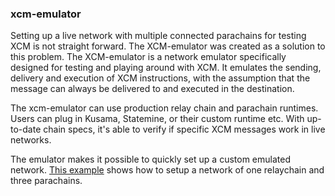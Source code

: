 ### xcm-emulator
Setting up a live network with multiple connected parachains for testing XCM is not straight forward. The XCM-emulator was created as a solution to this problem. The XCM-emulator is a network emulator specifically designed for testing and playing around with XCM. It emulates the sending, delivery and execution of XCM instructions, with the assumption that the message can always be delivered to and executed in the destination. 

The xcm-emulator can use production relay chain and parachain runtimes. Users can plug in Kusama, Statemine, or their custom runtime etc. With up-to-date chain specs, it's able to verify if specific XCM messages work in live networks.

The emulator makes it possible to quickly set up a custom emulated network. [This example](TODO) shows how to setup a network of one relaychain and three parachains. 



